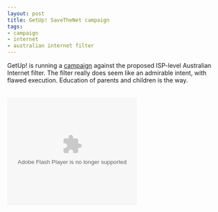 ```yaml
---
layout: post
title: GetUp! SaveTheNet campaign
tags:
- campaign
- internet
- australian internet filter
---
```

GetUp! is running a <a href="http://www.getup.org.au/campaign/SaveTheNet/442">campaign</a> against the proposed ISP-level Australian Internet filter. The filter really does seem like an admirable intent, with flawed execution. Education of parents and children is the way.<br /><br /><div><object classid="clsid:D27CDB6E-AE6D-11cf-96B8-444553540000" codebase="http://download.macromedia.com/pub/shockwave/cabs/flash/swflash.cab#version=9,0,28,0" width="300" height="250"><param name="movie" value="http://www.getup.org.au/flash/widget.swf"><param name="quality" value="high"><embed src="http://www.getup.org.au/flash/widget.swf" quality="high" pluginspage="http://www.adobe.com/shockwave/download/download.cgi?P1_Prod_Version=ShockwaveFlash" type="application/x-shockwave-flash" width="300" height="250"></embed></object></div>
